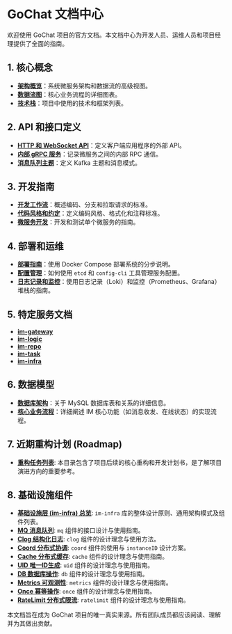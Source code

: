 # GoChat 文档中心

欢迎使用 GoChat 项目的官方文档。本文档中心为开发人员、运维人员和项目经理提供了全面的指南。

## 1. 核心概念

-   **[架构概览](./01_architecture/01_overview.md)**：系统微服务架构和数据流的高级视图。
-   **[数据流图](./01_architecture/02_dataflow.md)**：核心业务流程的详细图表。
-   **[技术栈](./01_architecture/03_tech_stack.md)**：项目中使用的技术和框架列表。

## 2. API 和接口定义

-   **[HTTP 和 WebSocket API](./02_apis/01_http_ws_api.md)**：定义客户端应用程序的外部 API。
-   **[内部 gRPC 服务](./02_apis/02_grpc_services.md)**：记录微服务之间的内部 RPC 通信。
-   **[消息队列主题](./02_apis/03_mq_topics.md)**：定义 Kafka 主题和消息模式。

## 3. 开发指南

-   **[开发工作流](./03_development/01_workflow.md)**：概述编码、分支和拉取请求的标准。
-   **[代码风格和约定](./03_development/02_style_guide.md)**：定义编码风格、格式化和注释标准。
-   **[微服务开发](./03_development/03_service_guide.md)**：开发和测试单个微服务的指南。

## 4. 部署和运维

-   **[部署指南](./04_deployment/01_deployment.md)**：使用 Docker Compose 部署系统的分步说明。
-   **[配置管理](./04_deployment/02_configuration.md)**：如何使用 `etcd` 和 `config-cli` 工具管理服务配置。
-   **[日志记录和监控](./04_deployment/03_logging_monitoring.md)**：使用日志记录（Loki）和监控（Prometheus、Grafana）堆栈的指南。

## 5. 特定服务文档

-   **[im-gateway](./05_services/im-gateway.md)**
-   **[im-logic](./05_services/im-logic.md)**
-   **[im-repo](./05_services/im-repo.md)**
-   **[im-task](./05_services/im-task.md)**
-   **[im-infra](./05_services/im-infra.md)**

## 6. 数据模型

-   **[数据库架构](./06_data_models/01_db_schema.md)**：关于 MySQL 数据库表和关系的详细信息。
-   **[核心业务流程](./06_data_models/02_core_im_flows.md)**：详细阐述 IM 核心功能（如消息收发、在线状态）的实现流程。

## 7. 近期重构计划 (Roadmap)

- **[重构任务列表](./07_todo_task/README.md)**: 本目录包含了项目后续的核心重构和开发计划书，是了解项目演进方向的重要参考。

## 8. 基础设施组件

-   **[基础设施层 (im-infra) 总览](./08_infra/README.md)**: `im-infra` 库的整体设计原则、通用架构模式及组件列表。
-   **[MQ 消息队列](./08_infra/mq.md)**: `mq` 组件的接口设计与使用指南。
-   **[Clog 结构化日志](./08_infra/clog.md)**: `clog` 组件的设计理念与使用方法。
-   **[Coord 分布式协调](./08_infra/coord.md)**: `coord` 组件的使用与 `instanceID` 设计方案。
-   **[Cache 分布式缓存](./08_infra/cache.md)**: `cache` 组件的设计理念与使用指南。
-   **[UID 唯一ID生成](./08_infra/uid.md)**: `uid` 组件的设计理念与使用指南。
-   **[DB 数据库操作](./08_infra/db.md)**: `db` 组件的设计理念与使用指南。
-   **[Metrics 可观测性](./08_infra/metrics.md)**: `metrics` 组件的设计理念与使用指南。
-   **[Once 幂等操作](./08_infra/once.md)**: `once` 组件的设计理念与使用指南。
-   **[RateLimit 分布式限流](./08_infra/ratelimit.md)**: `ratelimit` 组件的设计理念与使用指南。

本文档旨在成为 GoChat 项目的唯一真实来源。所有团队成员都应该阅读、理解并为其做出贡献。